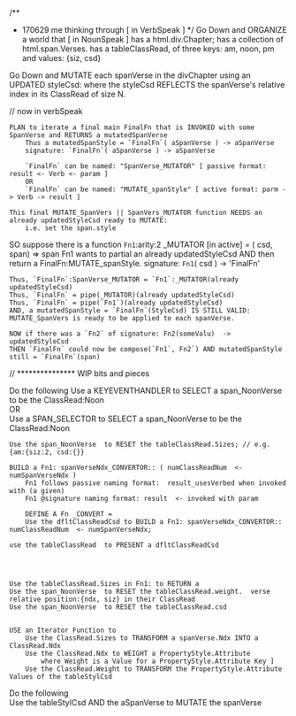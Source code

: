 /**
 * 170629  me thinking through [ in VerbSpeak ]
 */
Go Down and ORGANIZE a world that  [ in NounSpeak ]
    has a html.div.Chapter; 
    has a collection of html.span.Verses.
    has a tableClassRead, of three keys: am, noon, pm
        and values: {siz, csd}
    
Go Down and
    MUTATE each spanVerse
        in the divChapter
    using an UPDATED styleCsd:
    where the styleCsd 
    REFLECTS
    the spanVerse's relative index in its ClassRead of size N. 
    
// now in verbSpeak    

    PLAN to iterate a final main FinalFn that is INVOKED with some SpanVerse and RETURNS a mutatedSpanVerse 
        Thus a mutatedSpanStyle = `FinalFn`( aSpanVerse ) -> aSpanVerse
        signature: `FinalFn`( aSpanVerse ) -> aSpanVerse
        
        `FinalFn` can be named: "SpanVerse_MUTATOR" [ passive format: result <- Verb <- param ]
        OR
        `FinalFn` can be named: "MUTATE_spanStyle" [ active format: parm -> Verb -> result ]  
        
    This final MUTATE_SpanVers || SpanVers_MUTATOR function NEEDS an already updatedStyleCsd ready to MUTATE: 
        i.e. set the span.style
    
SO suppose there is a function `Fn1`:arity:2 _MUTATOR [in active] = ( csd, span) => span 
    Fn1 wants to partial an already updatedStyleCsd AND then return a FinalFn:MUTATE_spanStyle.
    signature: `Fn1`( csd ) -> 'FinalFn'

    Thus, `FinalFn`:SpanVerse_MUTATOR = `Fn1`:_MUTATOR(already updatedStyleCsd)
    Thus, `FinalFn` = pipe(_MUTATOR)(already updatedStyleCsd)
    Thus, `FinalFn` = pipe(`Fn1`)(already updatedStyleCsd)
    AND, a mutatedSpanStyle = `FinalFn`(StyleCsd) IS STILL VALID: MUTATE_SpanVers is ready to be applied to each spanVerse.
    
    NOW if there was a `Fn2` of signature: Fn2(someValu)  -> updatedStyleCsd
    THEN `FinalFn` could now be compose(`Fn1`, Fn2`) AND mutatedSpanStyle still = `FinalFn`(span)
    
    
// ***************  WIP bits and pieces 
    
Do the following
    Use a KEYEVENTHANDLER   to SELECT a span_NoonVerse to be the ClassRead:Noon  
    OR   
    Use a SPAN_SELECTOR     to SELECT a span_NoonVerse to be the ClassRead:Noon 
    
    Use the span_NoonVerse  to RESET the tableClassRead.Sizes; // e.g. {am:{siz:2, csd:{}}
    
    BUILD a Fn1: spanVerseNdx_CONVERTOR:: ( numClassReadNum  <- numSpanVerseNdx )
        Fn1 follows passive naming format:  result_usesVerbed when invoked with (a given)  
        Fn1 @signature naming format: result  <- invoked with param 
        
        DEFINE A Fn _CONVERT = 
        Use the dfltClassReadCsd to BUILD a Fn1: spanVerseNdx_CONVERTOR:: numClassReadNum  <- numSpanVerseNdx;
    
    use the tableClassRead  to PRESENT a dfltClassReadCsd
    
    
     
    
    Use the tableClassRead.Sizes in Fn1: to RETURN a 
    Use the span_NoonVerse  to RESET the tableClassRead.weight.  verse relative position:{ndx, siz} in their ClassRead 
    Use the span_NoonVerse  to RESET the tableClassRead.csd
                

    USE an Iterator Function to    
        Use the ClassRead.Sizes to TRANSFORM a spanVerse.Ndx INTO a ClassRead.Ndx
        Use the ClassRead.Ndx to WEIGHT a PropertyStyle.Attribute
            where Weight is a Value for a PropertyStyle.Attribute Key ]
        Use the ClassRead.Weight to TRANSFORM the PropertyStyle.Attribute Values of the tableStylCsd

Do the following                    
    Use the tableStylCsd AND the aSpanVerse to MUTATE the spanVerse
    
    
    
       
    
     